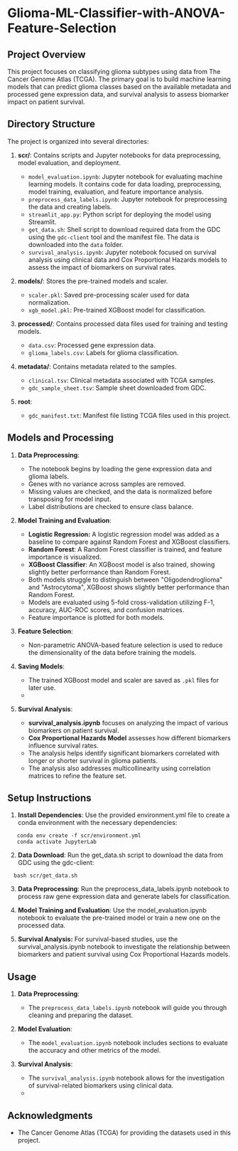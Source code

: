 # Glioma-ML-Classifier-with-ANOVA-Feature-Selection

## Project Overview

This project focuses on classifying glioma subtypes using data from The Cancer Genome Atlas (TCGA). The primary goal is to build machine learning models that can predict glioma classes based on the available metadata and processed gene expression data, and survival analysis to assess biomarker impact on patient survival.

## Directory Structure

The project is organized into several directories:

1. **scr/**: Contains scripts and Jupyter notebooks for data preprocessing, model evaluation, and deployment.
   - `model_evaluation.ipynb`: Jupyter notebook for evaluating machine learning models. It contains code for data loading, preprocessing, model training, evaluation, and feature importance analysis.
   - `preprocess_data_labels.ipynb`: Jupyter notebook for preprocessing the data and creating labels.
   - `streamlit_app.py`: Python script for deploying the model using Streamlit.
   - `get_data.sh`: Shell script to download required data from the GDC using the `gdc-client` tool and the manifest file. The data is downloaded into the `data` folder.
   - `survival_analysis.ipynb`: Jupyter notebook focused on survival analysis using clinical data and Cox Proportional Hazards models to assess the impact of biomarkers on survival rates.
2. **models/**: Stores the pre-trained models and scaler.
   - `scaler.pkl`: Saved pre-processing scaler used for data normalization.
   - `xgb_model.pkl`: Pre-trained XGBoost model for classification.

3. **processed/**: Contains processed data files used for training and testing models.
   - `data.csv`: Processed gene expression data.
   - `glioma_labels.csv`: Labels for glioma classification.

4. **metadata/**: Contains metadata related to the samples.
   - `clinical.tsv`: Clinical metadata associated with TCGA samples.
   - `gdc_sample_sheet.tsv`: Sample sheet downloaded from GDC.

5. **root**:
   - `gdc_manifest.txt`: Manifest file listing TCGA files used in this project.

## Models and Processing

1. **Data Preprocessing**:
   - The notebook begins by loading the gene expression data and glioma labels.
   - Genes with no variance across samples are removed.
   - Missing values are checked, and the data is normalized before transposing for model input.
   - Label distributions are checked to ensure class balance.

2. **Model Training and Evaluation**:
   - **Logistic Regression:** A logistic regression model was added as a baseline to compare against Random Forest and XGBoost classifiers.
   - **Random Forest**: A Random Forest classifier is trained, and feature importance is visualized.
   - **XGBoost Classifier**: An XGBoost model is also trained, showing slightly better performance than Random Forest.
   - Both models struggle to distinguish between "Oligodendroglioma" and "Astrocytoma", XGBoost shows slightly better performance than Random Forest.
   - Models are evaluated using 5-fold cross-validation utilizing F-1, accuracy, AUC-ROC scores, and confusion matrices.
   - Feature importance is plotted for both models.

4. **Feature Selection**:
   - Non-parametric ANOVA-based feature selection is used to reduce the dimensionality of the data before training the models.

5. **Saving Models**:
   - The trained XGBoost model and scaler are saved as `.pkl` files for later use.
   - 
6. **Survival Analysis**:
   - **survival_analysis.ipynb** focuses on analyzing the impact of various biomarkers on patient survival.
   - **Cox Proportional Hazards Model** assesses how different biomarkers influence survival rates.
   - The analysis helps identify significant biomarkers correlated with longer or shorter survival in glioma patients.
   - The analysis also addresses multicollinearity using correlation matrices to refine the feature set.

## Setup Instructions

1. **Install Dependencies**: Use the provided environment.yml file to create a conda environment with the necessary dependencies:
```   
   conda env create -f scr/environment.yml
   conda activate JupyterLab
```

2. **Data Download**: Run the get_data.sh script to download the data from GDC using the gdc-client:
 ```  
   bash scr/get_data.sh
```

3. **Data Preprocessing**: Run the preprocess_data_labels.ipynb notebook to process raw gene expression data and generate labels for classification.

4. **Model Training and Evaluation**: Use the model_evaluation.ipynb notebook to evaluate the pre-trained model or train a new one on the processed data.

5. **Survival Analysis:** For survival-based studies, use the survival_analysis.ipynb notebook to investigate the relationship between biomarkers and patient survival using Cox Proportional Hazards models.
   
## Usage

1. **Data Preprocessing**:
   - The `preprocess_data_labels.ipynb` notebook will guide you through cleaning and preparing the dataset.

2. **Model Evaluation**:
   - The `model_evaluation.ipynb` notebook includes sections to evaluate the accuracy and other metrics of the model.

3. **Survival Analysis**:
   - The `survival_analysis.ipynb` notebook allows for the investigation of survival-related biomarkers using clinical data.
   - 
## Acknowledgments

- The Cancer Genome Atlas (TCGA) for providing the datasets used in this project.
